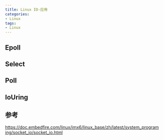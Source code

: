 ```yaml
---
title: Linux IO-应用
categories: 
- Linux
tags:
- Linux
---
```


## Epoll

## Select

## Poll

## IoUring

## 参考
https://doc.embedfire.com/linux/imx6/linux_base/zh/latest/system_programing/socket_io/socket_io.html

